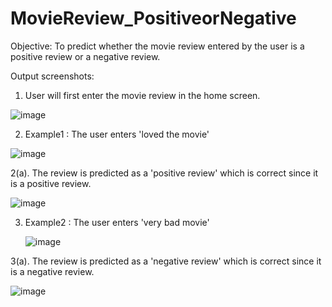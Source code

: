 # MovieReview_PositiveorNegative

Objective:
To predict whether the movie review entered by the user is a positive review or a negative review.

Output screenshots:

1. User will first enter the movie review in the home screen.

![image](https://user-images.githubusercontent.com/77621425/139534221-fb5eef6d-9787-454c-879f-faeea9ba7bce.png)

2. Example1 : The user enters 'loved the movie' 

![image](https://user-images.githubusercontent.com/77621425/139534256-98a5ecf4-d3e4-4676-ba33-8b2b6e7e79fd.png)

  2(a).  The review is predicted as a 'positive review' which is correct since it is a positive review.

  ![image](https://user-images.githubusercontent.com/77621425/139534284-63ba267a-ff14-4397-8bb5-56267dafc903.png)

3. Example2 : The user enters 'very bad movie'

   ![image](https://user-images.githubusercontent.com/77621425/139534326-3c508565-ba83-4acf-b9c5-48d40f92970c.png)

  3(a). The review is predicted as a 'negative review' which is correct since it is a negative review.
  
  ![image](https://user-images.githubusercontent.com/77621425/139534354-7743720f-0d5a-4184-8679-6a21dc07d183.png)





